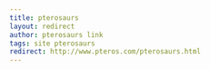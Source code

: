 ```yaml
---
title: pterosaurs
layout: redirect
author: pterosaurs link
tags: site pterosaurs
redirect: http://www.pteros.com/pterosaurs.html
---
```

